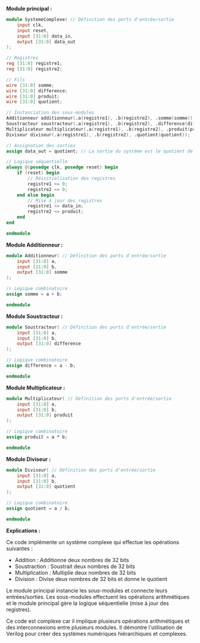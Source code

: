 **Module principal :**

```verilog
module SystemeComplexe( // Définition des ports d'entrée/sortie
    input clk,
    input reset,
    input [31:0] data_in,
    output [31:0] data_out
);

// Registres
reg [31:0] registre1;
reg [31:0] registre2;

// Fils
wire [31:0] somme;
wire [31:0] difference;
wire [31:0] produit;
wire [31:0] quotient;

// Instanciation des sous-modules
Additionneur additionneur(.a(registre1), .b(registre2), .somme(somme));
Soustracteur soustracteur(.a(registre1), .b(registre2), .difference(difference));
Multiplicateur multiplicateur(.a(registre1), .b(registre2), .produit(produit));
Diviseur diviseur(.a(registre1), .b(registre2), .quotient(quotient));

// Assignation des sorties
assign data_out = quotient; // La sortie du système est le quotient de la division

// Logique séquentielle
always @(posedge clk, posedge reset) begin
    if (reset) begin
        // Réinitialisation des registres
        registre1 <= 0;
        registre2 <= 0;
    end else begin
        // Mise à jour des registres
        registre1 <= data_in;
        registre2 <= produit;
    end
end

endmodule
```

**Module Additionneur :**

```verilog
module Additionneur( // Définition des ports d'entrée/sortie
    input [31:0] a,
    input [31:0] b,
    output [31:0] somme
);

// Logique combinatoire
assign somme = a + b;

endmodule
```

**Module Soustracteur :**

```verilog
module Soustracteur( // Définition des ports d'entrée/sortie
    input [31:0] a,
    input [31:0] b,
    output [31:0] difference
);

// Logique combinatoire
assign difference = a - b;

endmodule
```

**Module Multiplicateur :**

```verilog
module Multiplicateur( // Définition des ports d'entrée/sortie
    input [31:0] a,
    input [31:0] b,
    output [31:0] produit
);

// Logique combinatoire
assign produit = a * b;

endmodule
```

**Module Diviseur :**

```verilog
module Diviseur( // Définition des ports d'entrée/sortie
    input [31:0] a,
    input [31:0] b,
    output [31:0] quotient
);

// Logique combinatoire
assign quotient = a / b;

endmodule
```

**Explications :**

Ce code implémente un système complexe qui effectue les opérations suivantes :

* Addition : Additionne deux nombres de 32 bits
* Soustraction : Soustrait deux nombres de 32 bits
* Multiplication : Multiplie deux nombres de 32 bits
* Division : Divise deux nombres de 32 bits et donne le quotient

Le module principal instancie les sous-modules et connecte leurs entrées/sorties. Les sous-modules effectuent les opérations arithmétiques et le module principal gère la logique séquentielle (mise à jour des registres).

Ce code est complexe car il implique plusieurs opérations arithmétiques et des interconnexions entre plusieurs modules. Il démontre l'utilisation de Verilog pour créer des systèmes numériques hiérarchiques et complexes.